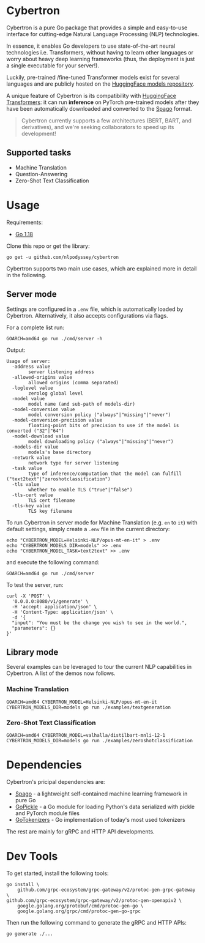# Cybertron

Cybertron is a pure Go package that provides a simple and easy-to-use interface for cutting-edge Natural Language Processing (NLP) technologies.

In essence, it enables Go developers to use state-of-the-art neural technologies i.e. Transformers, without having to learn other languages or worry about heavy deep learning frameworks (thus, the deployment is just a single executable for your server!).

Luckily, pre-trained /fine-tuned Transformer models exist for several languages and are publicly hosted on the [HuggingFace models repository](https://huggingface.co/models).

A unique feature of Cybertron is its compatibility with [HuggingFace Transformers](https://github.com/huggingface/transformers): it can run **inference** on PyTorch pre-trained models after they have been automatically downloaded and converted to the [Spago](https://github.com/nlpodyssey/spago) format.

> Cybertron currently supports a few architectures (BERT, BART, and derivatives), and we're seeking collaborators to speed up its development!

## Supported tasks

- Machine Translation
- Question-Answering
- Zero-Shot Text Classification


# Usage

Requirements:

* [Go 1.18](https://golang.org/dl/)

Clone this repo or get the library:

```console
go get -u github.com/nlpodyssey/cybertron
```

Cybertron supports two main use cases, which are explained more in detail in the following.

## Server mode

Settings are configured in a `.env` file, which is automatically loaded by Cybertron. Alternatively, it also accepts configurations via flags.

For a complete list run:

```console
GOARCH=amd64 go run ./cmd/server -h
```

Output:

```console
Usage of server:
  -address value
        server listening address
  -allowed-origins value
        allowed origins (comma separated)
  -loglevel value
        zerolog global level
  -model value
        model name (and sub-path of models-dir)
  -model-conversion value
        model conversion policy ("always"|"missing"|"never")
  -model-conversion-precision value
        floating-point bits of precision to use if the model is converted ("32"|"64")
  -model-download value
        model downloading policy ("always"|"missing"|"never")
  -models-dir value
        models's base directory
  -network value
        network type for server listening
  -task value
        type of inference/computation that the model can fulfill ("text2text"|"zeroshotclassification")
  -tls value
        whether to enable TLS ("true"|"false")
  -tls-cert value
        TLS cert filename
  -tls-key value
        TLS key filename

```

To run Cybertron in server mode for Machine Translation (e.g. `en` to `it`) with default settings, simply create a `.env` file in the current directory:

```console
echo "CYBERTRON_MODEL=Helsinki-NLP/opus-mt-en-it" > .env
echo "CYBERTRON_MODELS_DIR=models" >> .env
echo "CYBERTRON_MODEL_TASK=text2text" >> .env
```

and execute the following command:

```console
GOARCH=amd64 go run ./cmd/server
```

To test the server, run:

```console
curl -X 'POST' \
  '0.0.0.0:8080/v1/generate' \
  -H 'accept: application/json' \
  -H 'Content-Type: application/json' \
  -d '{
  "input": "You must be the change you wish to see in the world.",
  "parameters": {}
}'
```

## Library mode

Several examples can be leveraged to tour the current NLP capabilities in Cybertron. A list of the demos now follows.

### Machine Translation

```
GOARCH=amd64 CYBERTRON_MODEL=Helsinki-NLP/opus-mt-en-it CYBERTRON_MODELS_DIR=models go run ./examples/textgeneration
```

### Zero-Shot Text Classification

```
GOARCH=amd64 CYBERTRON_MODEL=valhalla/distilbart-mnli-12-1 CYBERTRON_MODELS_DIR=models go run ./examples/zeroshotclassification
```

# Dependencies

Cybertron's pricipal dependencies are:

- [Spago](https://github.com/nlpodyssey/spago) - a lightweight self-contained machine learning framework in pure Go
- [GoPickle](https://github.com/nlpodyssey/gopickle) - a Go module for loading Python's data serialized with pickle and PyTorch module files
- [GoTokenizers](https://github.com/nlpodyssey/gotokenizers) - Go implementation of today's most used tokenizers

The rest are mainly for gRPC and HTTP API developments.

# Dev Tools

To get started, install the following tools:
```
go install \       
    github.com/grpc-ecosystem/grpc-gateway/v2/protoc-gen-grpc-gateway \                                                                                                                                                github.com/grpc-ecosystem/grpc-gateway/v2/protoc-gen-openapiv2 \
    google.golang.org/protobuf/cmd/protoc-gen-go \
    google.golang.org/grpc/cmd/protoc-gen-go-grpc
```

Then run the following command to generate the gRPC and HTTP APIs:

```
go generate ./...
```
